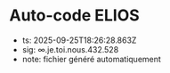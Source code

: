 # Auto-code ELIOS
- ts: 2025-09-25T18:26:28.863Z
- sig: ∞.je.toi.nous.432.528
- note: fichier généré automatiquement